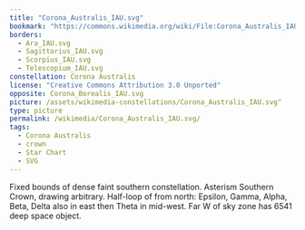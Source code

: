 ```yaml
---
title: "Corona_Australis_IAU.svg"
bookmark: "https://commons.wikimedia.org/wiki/File:Corona_Australis_IAU.svg"
borders:
  - Ara_IAU.svg
  - Sagittarius_IAU.svg
  - Scorpius_IAU.svg
  - Telescopium_IAU.svg
constellation: Corona Australis
license: "Creative Commons Attribution 3.0 Unported"
opposite: Corona_Borealis_IAU.svg
picture: /assets/wikimedia-constellations/Corona_Australis_IAU.svg"
type: picture
permalink: /wikimedia/Corona_Australis_IAU.svg/
tags:
  - Corona Australis
  - crown
  - Star Chart
  - SVG
---
```

Fixed bounds of dense faint southern constellation. Asterism Southern Crown, drawing arbitrary. Half-loop of from north: Epsilon, Gamma, Alpha, Beta, Delta also in east then Theta in mid-west. Far W of sky zone has 6541 deep space object.